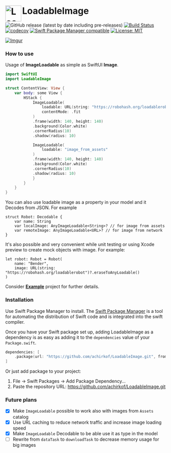 <h1>
    <img align="left" width="50" src="../assets/LoadableImage-icon.png" alt="LoadableImage Header Logo"/> LoadableImage
</h1>

![GitHub release (latest by date including pre-releases)](https://img.shields.io/github/v/release/achirkof/LoadableImage?include_prereleases)
[![Build Status](https://travis-ci.com/achirkof/LoadableImage.svg?branch=master)](https://travis-ci.com/achirkof/LoadableImage)
[![codecov](https://codecov.io/gh/achirkof/LoadableImage/branch/master/graph/badge.svg)](https://codecov.io/gh/achirkof/LoadableImage)
[![Swift Package Manager compatible](https://img.shields.io/badge/Swift%20Package%20Manager-compatible-brightgreen.svg)](https://github.com/apple/swift-package-manager)
[![License: MIT](https://img.shields.io/badge/License-MIT-blue.svg)](https://opensource.org/licenses/MIT)

[![Imgur](https://imgur.com/iN7zYlQ.gif)](https://imgur.com/iN7zYlQ.gif)

### How to use

Usage of __ImageLoadable__ as simple as SwiftUI __Image__.

```swift
import SwiftUI
import LoadableImage

struct ContentView: View {
    var body: some View {
        HStack {
            ImageLoadable(
                loadable: URL(string: "https://robohash.org/loadablerobot"),
                contentMode: .fit
            )
            .frame(width: 140, height: 140)
            .background(Color.white)
            .cornerRadius(10)
            .shadow(radius: 10)

            ImageLoadable(
                loadable: "image_from_assets"
            )
            .frame(width: 140, height: 140)
            .background(Color.white)
            .cornerRadius(10)
            .shadow(radius: 10)
            }
        }
    }
}

```

You can also use loadable image as a property in your model and it Decodes from JSON. For example

```
struct Robot: Decodable {
    var name: String
    var localImage: AnyImageLoadable<String>? // for image from assets
    var remoteImage: AnyImageLoadable<URL>? // for image from network
}
```

It's also possible and very convenient while unit testing or using Xcode preview to create mock objects with image. For example:

```
let robot: Robot = Robot(
    name: "Bender",
    image: URL(string: "https://robohash.org/loadablerobot")?.eraseToAnyLoadable()
)
```

Consider [__Example__](https://github.com/achirkof/LoadableImage/tree/example) project for further details.

### Installation

Use Swift Package Manager to install. The [Swift Package Manager](https://swift.org/package-manager/) is a tool for automating the distribution of Swift code and is integrated into the swift compiler.

Once you have your Swift package set up, adding LoadableImage as a dependency is as easy as adding it to the `dependencies` value of your `Package.swift`.

```swift
dependencies: [
    .package(url: "https://github.com/achirkof/LoadableImage.git", from: "0.3.0")
]
```

Or just add package to your project:
1. File → Swift Packages → Add Package Dependency...
2. Paste the repository URL: https://github.com/achirkof/LoadableImage.git

### Future plans
- [x] Make `ImageLoadable` possible to work also with images from `Assets` catalog 
- [x] Use URL caching to reduce network traffic and increase image loading speed
- [x] Make `ImageLoadable` Decodable to be able use it as type in the model
- [ ] Rewrite from `dataTask` to `downloadTask` to decrease memory usage for big images
